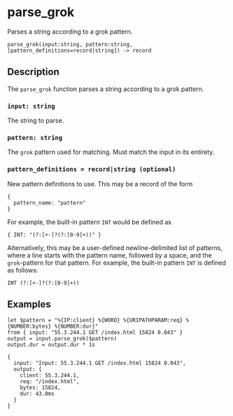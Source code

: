 # parse_grok

Parses a string according to a grok pattern.

```tql
parse_grok(input:string, pattern:string, [pattern_definitions=record|string]) -> record
```

## Description

The `parse_grok` function parses a string according to a grok pattern.

### `input: string`

The string to parse.

### `pattern: string`

The `grok` pattern used for matching. Must match the input in its entirety.

### `pattern_definitions = record|string (optional)`

New pattern definitions to use. This may be a record of the form

```tql
{
  pattern_name: "pattern"
}
```

For example, the built-in pattern `INT` would be defined as

```tql
{ INT: "(?:[+-]?(?:[0-9]+))" }
```

Alternatively, this may be a user-defined newline-delimited list of patterns,
where a line starts with the pattern name, followed by a space, and the
`grok`-pattern for that pattern. For example, the built-in pattern `INT` is
defined as follows:

```
INT (?:[+-]?(?:[0-9]+))
```

## Examples

```tql
let $pattern = "%{IP:client} %{WORD} %{URIPATHPARAM:req} %{NUMBER:bytes} %{NUMBER:dur}"
from { input: "55.3.244.1 GET /index.html 15824 0.043" }
output = input.parse_grok($pattern)
output.dur = output.dur * 1s
```
```tql
{
  input: "Input: 55.3.244.1 GET /index.html 15824 0.043",
  output: {
    client: 55.3.244.1,
    req: "/index.html",
    bytes: 15824,
    dur: 43.0ms
  }
}
```
